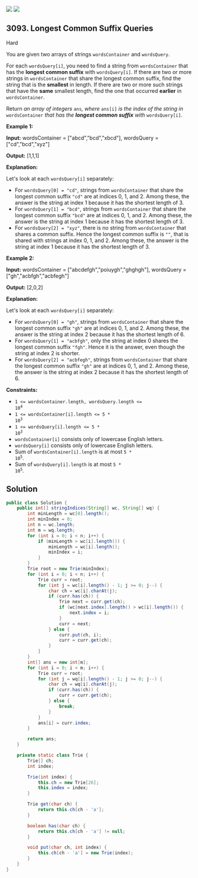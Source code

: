 [![](https://img.shields.io/github/stars/javadev/LeetCode-in-Java?label=Stars&style=flat-square)](https://github.com/javadev/LeetCode-in-Java)
[![](https://img.shields.io/github/forks/javadev/LeetCode-in-Java?label=Fork%20me%20on%20GitHub%20&style=flat-square)](https://github.com/javadev/LeetCode-in-Java/fork)

## 3093\. Longest Common Suffix Queries

Hard

You are given two arrays of strings `wordsContainer` and `wordsQuery`.

For each `wordsQuery[i]`, you need to find a string from `wordsContainer` that has the **longest common suffix** with `wordsQuery[i]`. If there are two or more strings in `wordsContainer` that share the longest common suffix, find the string that is the **smallest** in length. If there are two or more such strings that have the **same** smallest length, find the one that occurred **earlier** in `wordsContainer`.

Return _an array of integers_ `ans`_, where_ `ans[i]` _is the index of the string in_ `wordsContainer` _that has the **longest common suffix** with_ `wordsQuery[i]`_._

**Example 1:**

**Input:** wordsContainer = ["abcd","bcd","xbcd"], wordsQuery = ["cd","bcd","xyz"]

**Output:** [1,1,1]

**Explanation:**

Let's look at each `wordsQuery[i]` separately:

*   For `wordsQuery[0] = "cd"`, strings from `wordsContainer` that share the longest common suffix `"cd"` are at indices 0, 1, and 2. Among these, the answer is the string at index 1 because it has the shortest length of 3.
*   For `wordsQuery[1] = "bcd"`, strings from `wordsContainer` that share the longest common suffix `"bcd"` are at indices 0, 1, and 2. Among these, the answer is the string at index 1 because it has the shortest length of 3.
*   For `wordsQuery[2] = "xyz"`, there is no string from `wordsContainer` that shares a common suffix. Hence the longest common suffix is `""`, that is shared with strings at index 0, 1, and 2. Among these, the answer is the string at index 1 because it has the shortest length of 3.

**Example 2:**

**Input:** wordsContainer = ["abcdefgh","poiuygh","ghghgh"], wordsQuery = ["gh","acbfgh","acbfegh"]

**Output:** [2,0,2]

**Explanation:**

Let's look at each `wordsQuery[i]` separately:

*   For `wordsQuery[0] = "gh"`, strings from `wordsContainer` that share the longest common suffix `"gh"` are at indices 0, 1, and 2. Among these, the answer is the string at index 2 because it has the shortest length of 6.
*   For `wordsQuery[1] = "acbfgh"`, only the string at index 0 shares the longest common suffix `"fgh"`. Hence it is the answer, even though the string at index 2 is shorter.
*   For `wordsQuery[2] = "acbfegh"`, strings from `wordsContainer` that share the longest common suffix `"gh"` are at indices 0, 1, and 2. Among these, the answer is the string at index 2 because it has the shortest length of 6.

**Constraints:**

*   <code>1 <= wordsContainer.length, wordsQuery.length <= 10<sup>4</sup></code>
*   <code>1 <= wordsContainer[i].length <= 5 * 10<sup>3</sup></code>
*   <code>1 <= wordsQuery[i].length <= 5 * 10<sup>3</sup></code>
*   `wordsContainer[i]` consists only of lowercase English letters.
*   `wordsQuery[i]` consists only of lowercase English letters.
*   Sum of `wordsContainer[i].length` is at most <code>5 * 10<sup>5</sup></code>.
*   Sum of `wordsQuery[i].length` is at most <code>5 * 10<sup>5</sup></code>.

## Solution

```java
public class Solution {
    public int[] stringIndices(String[] wc, String[] wq) {
        int minLength = wc[0].length();
        int minIndex = 0;
        int n = wc.length;
        int m = wq.length;
        for (int i = 0; i < n; i++) {
            if (minLength > wc[i].length()) {
                minLength = wc[i].length();
                minIndex = i;
            }
        }
        Trie root = new Trie(minIndex);
        for (int i = 0; i < n; i++) {
            Trie curr = root;
            for (int j = wc[i].length() - 1; j >= 0; j--) {
                char ch = wc[i].charAt(j);
                if (curr.has(ch)) {
                    Trie next = curr.get(ch);
                    if (wc[next.index].length() > wc[i].length()) {
                        next.index = i;
                    }
                    curr = next;
                } else {
                    curr.put(ch, i);
                    curr = curr.get(ch);
                }
            }
        }
        int[] ans = new int[m];
        for (int i = 0; i < m; i++) {
            Trie curr = root;
            for (int j = wq[i].length() - 1; j >= 0; j--) {
                char ch = wq[i].charAt(j);
                if (curr.has(ch)) {
                    curr = curr.get(ch);
                } else {
                    break;
                }
            }
            ans[i] = curr.index;
        }

        return ans;
    }

    private static class Trie {
        Trie[] ch;
        int index;

        Trie(int index) {
            this.ch = new Trie[26];
            this.index = index;
        }

        Trie get(char ch) {
            return this.ch[ch - 'a'];
        }

        boolean has(char ch) {
            return this.ch[ch - 'a'] != null;
        }

        void put(char ch, int index) {
            this.ch[ch - 'a'] = new Trie(index);
        }
    }
}
```